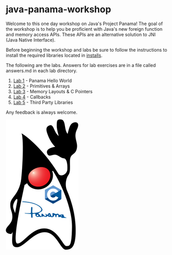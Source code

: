 # java-panama-workshop
Welcome to this one day workshop on Java's Project Panama! The goal of the workshop is to help you be proficient with Java's new foreign function and memory access APIs. These APIs are an alternative solution to JNI (Java Native Interface).

Before beginning the workshop and labs be sure to follow the instructions to install the required libraries located in [installs](installs/README.md).

The following are the labs. Answers for lab exercises are in a file called answers.md in each lab directory.
1. [Lab 1](lab1/README.md) - Panama Hello World
2. [Lab 2](lab2/README.md) - Primitives & Arrays
3. [Lab 3](lab3/README.md) - Memory Layouts & C Pointers
4. [Lab 4](lab4/README.md) - Callbacks
5. [Lab 5](lab5/README.md) - Third Party Libraries

Any feedback is always welcome.

![This is an image](/assets/images/duke_and_panama.png)
